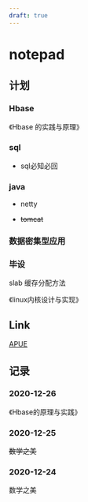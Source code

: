 ```yaml
---
draft: true
---
```

# notepad



## 计划

### Hbase

《Hbase 的实践与原理》

### sql

- sql必知必回


### java

- netty

- ~~tomcat~~

### 数据密集型应用

### 毕设

slab 缓存分配方法

《linux内核设计与实现》



## Link

[APUE](https://www.bilibili.com/video/BV1e54y1t73h?p=1)

## 记录



### 2020-12-26

《Hbase的原理与实践》

### 2020-12-25

~~数学之美~~

### 2020-12-24

数学之美


